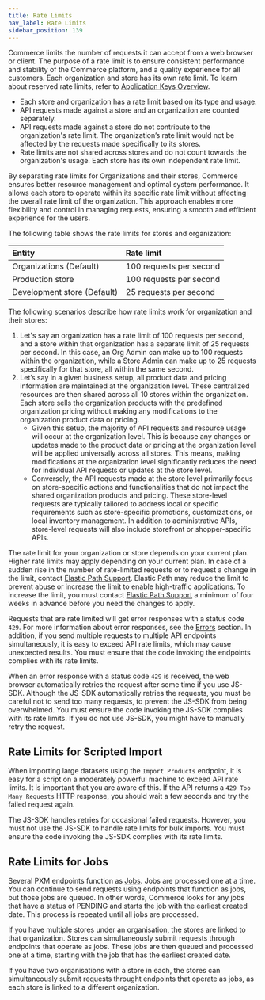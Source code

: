 ```yaml
---
title: Rate Limits
nav_label: Rate Limits
sidebar_position: 139
---
```


Commerce limits the number of requests it can accept from a web browser or client. The purpose of a rate limit is to ensure consistent performance and stability of the Commerce platform, and a quality experience for all customers. Each organization and store has its own rate limit. To learn about reserved rate limits, refer to [Application  Keys Overview](/docs/authentication/application-keys/application-keys-overview).

- Each store and organization has a rate limit based on its type and usage.
- API requests made against a store and an organization are counted separately. 
- API requests made against a store do not contribute to the organization's rate limit. The organization’s rate limit would not be affected by the requests made specifically to its stores.
- Rate limits are not shared across stores and do not count towards the organization's usage. Each store has its own independent rate limit.

By separating rate limits for Organizations and their stores, Commerce ensures better resource management and optimal system performance. It allows each store to operate within its specific rate limit without affecting the overall rate limit of the organization. This approach enables more flexibility and control in managing requests, ensuring a smooth and efficient experience for the users. 

The following table shows the rate limits for stores and organization:

| Entity | Rate limit |
| :--- | :--- |
| Organizations (Default) | 100 requests per second |
| Production store | 100 requests per second |
| Development store (Default) | 25 requests per second |

The following scenarios describe how rate limits work for organization and their stores:

1. Let's say an organization has a rate limit of 100 requests per second, and a store within that organization has a separate limit of 25 requests per second. In this case, an Org Admin can make up to 100 requests within the organization, while a Store Admin can make up to 25 requests specifically for that store, all within the same second.
2. Let’s say in a given business setup, all product data and pricing information are maintained at the organization level. These centralized resources are then shared across all 10 stores within the organization. Each store sells the organization products with the predefined organization pricing without making any modifications to the organization product data or pricing. 
    - Given this setup, the majority of API requests and resource usage will occur at the organization level. This is because any changes or updates made to the product data or pricing at the organization level will be applied universally across all stores. This means, making modifications at the organization level significantly reduces the need for individual API requests or updates at the store level.
    - Conversely, the API requests made at the store level primarily focus on store-specific actions and functionalities that do not impact the shared organization products and pricing. These store-level requests are typically tailored to address local or specific requirements such as store-specific promotions, customizations, or local inventory management. In addition to administrative APIs, store-level requests will also include storefront or shopper-specific APIs.

The rate limit for your organization or store depends on your current plan. Higher rate limits may apply depending on your current plan. In case of a sudden rise in the number of rate-limited requests or to request a change in the limit, contact [Elastic Path Support](https://support.elasticpath.com/hc/en-us). Elastic Path may reduce the limit to prevent abuse or increase the limit to enable high-traffic applications. To increase the limit, you must contact [Elastic Path Support](https://support.elasticpath.com/hc/en-us) a minimum of four weeks in advance before you need the changes to apply.

Requests that are rate limited will get error responses with a status code `429`. For more information about error responses, see the [Errors](/guides/Getting-Started/errors) section. In addition, if you send multiple requests to multiple API endpoints simultaneously, it is easy to exceed API rate limits, which may cause unexpected results. You must ensure that the code invoking the endpoints complies with its rate limits. 

When an error response with a status code `429` is received, the web browser automatically retries the request after some time if you use JS-SDK. Although the JS-SDK automatically retries the requests, you must be careful not to send too many requests, to prevent the JS-SDK from being overwhelmed. You must ensure the code invoking the JS-SDK complies with its rate limits. If you do not use JS-SDK, you might have to manually retry the request.

## Rate Limits for Scripted Import

When importing large datasets using the `Import Products` endpoint, it is easy for a script on a moderately powerful machine to exceed API rate limits. It is important that you are aware of this. If the API returns a `429 Too Many Requests` HTTP response, you should wait a few seconds and try the failed request again.

The JS-SDK handles retries for occasional failed requests. However, you must not use the JS-SDK to handle rate limits for bulk imports. You must ensure the code invoking the JS-SDK complies with its rate limits.

## Rate Limits for Jobs

Several PXM endpoints function as [Jobs](/docs/api/pxm/products/jobs). Jobs are processed one at a time. You can continue to send requests using endpoints that function as jobs, but those jobs are queued. In other words, Commerce looks for any jobs that have a status of PENDING and starts the job with the earliest created date. This process is repeated until all jobs are processed.

If you have multiple stores under an organisation, the stores are linked to that organization. Stores can simultaneously submit requests through endpoints that operate as jobs. These jobs are then queued and processed one at a time, starting with the job that has the earliest created date. 

If you have two organisations with a store in each, the stores can simultaneously submit requests throught endpoints that operate as jobs, as each store is linked to a different organization. 

